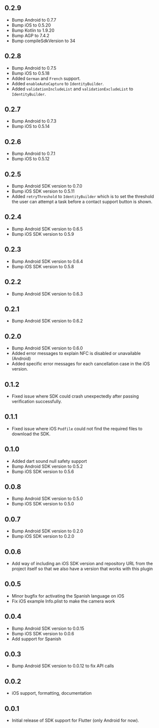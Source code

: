 ## 0.2.9

* Bump Android to 0.7.7
* Bump iOS to 0.5.20
* Bump Kotlin to 1.9.20
* Bump AGP to 7.4.2
* Bump compileSdkVersion to 34

## 0.2.8

* Bump Android to 0.7.5
* Bump iOS to 0.5.18
* Added `German` and `French` support.
* Added `enableAutoCapture` to `IdentityBuilder`.
* Added `validationIncludeList` and `validationExcludeList` to `IdentityBuilder`.

## 0.2.7

* Bump Android to 0.7.3
* Bump iOS to 0.5.14

## 0.2.6

* Bump Android to 0.7.1
* Bump iOS to 0.5.12

## 0.2.5

* Bump Android SDK version to 0.7.0
* Bump iOS SDK version to 0.5.11
* Added `retryThreshold` to `IdentityBuilder` which is to set the threshold the user can attempt a task before a contact support button is shown.

## 0.2.4

* Bump Android SDK version to 0.6.5
* Bump iOS SDK version to 0.5.9

## 0.2.3

* Bump Android SDK version to 0.6.4
* Bump iOS SDK version to 0.5.8

## 0.2.2

* Bump Android SDK version to 0.6.3

## 0.2.1

* Bump Android SDK version to 0.6.2

## 0.2.0

* Bump Android SDK version to 0.6.0
* Added error messages to explain NFC is disabled or unavailable (Android)
* Added specific error messages for each cancellation case in the iOS version.

## 0.1.2

* Fixed issue where SDK could crash unexpectedly after passing verification successfully.

## 0.1.1

* Fixed issue where iOS `Podfile` could not find the required files to download the SDK.

## 0.1.0

* Added dart sound null safety support
* Bump Android SDK version to 0.5.2
* Bump iOS SDK version to 0.5.6


## 0.0.8

* Bump Android SDK version to 0.5.0
* Bump iOS SDK version to 0.5.0

## 0.0.7

* Bump Android SDK version to 0.2.0
* Bump iOS SDK version to 0.2.0

## 0.0.6

* Add way of including an iOS SDK version and repository URL from the project itself so that we also have a version that works with this plugin

## 0.0.5

* Minor bugfix for activating the Spanish language on iOS
* Fix iOS example Info.plist to make the camera work

## 0.0.4

* Bump Android SDK version to 0.0.15
* Bump iOS SDK version to 0.0.6
* Add support for Spanish

## 0.0.3

* Bump Android SDK version to 0.0.12 to fix API calls

## 0.0.2

* iOS support, formatting, documentation

## 0.0.1

* Initial release of SDK support for Flutter (only Android for now).
